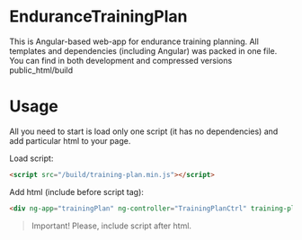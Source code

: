 # EnduranceTrainingPlan

This is Angular-based web-app for endurance training planning. 
All templates and dependencies (including Angular) was packed in one file. 
You can find in both development and compressed versions public_html/build

Usage
============

All you need to start is load only one script (it has no dependencies) and add particular html to your page.

Load script:
```html
<script src="/build/training-plan.min.js"></script>
```

Add html (include before script tag):
```html
<div ng-app="trainingPlan" ng-controller="TrainingPlanCtrl" training-plan></div>
```
> Important! Please, include script after html.